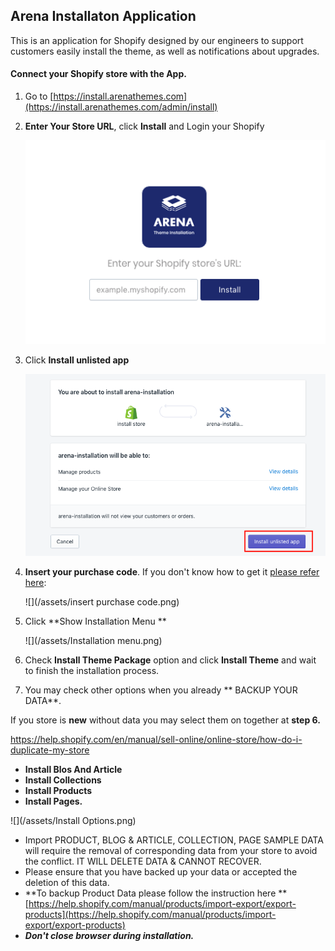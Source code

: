 ## Arena Installaton Application

This is an application for Shopify designed by our engineers to support customers easily install the theme, as well as notifications about upgrades.

#### Connect your Shopify store with the App.

1. Go to [https://install.arenathemes.com](https://install.arenathemes.com/admin/install)

2. **Enter Your Store URL**, click **Install** and Login your Shopify   
   
   ![](/assets/arena-installation.png)
   
3. Click **Install unlisted app**
   
   ![](/assets/install.png)
   
4. **Insert your purchase code**. If you don't know how to get it [please refer here](https://arenathemes.freshdesk.com/support/solutions/articles/6000116407-how-to-find-your-themeforest-item-purchase-code ):  
   
   ![](/assets/insert purchase code.png)

5. Click **Show Installation Menu ** 

   ![](/assets/Installation menu.png)
   
6. Check **Install Theme Package** option and click **Install Theme** and wait to finish the installation process. 

7. You may check other options when you already ** BACKUP YOUR DATA**. 

If you store is **new** without data you may select them on together at **step 6.**

https://help.shopify.com/en/manual/sell-online/online-store/how-do-i-duplicate-my-store
   * **Install Blos And Article**
   * **Install Collections**
   * **Install Products**
   * **Install Pages.**

![](/assets/Install Options.png)

* Import PRODUCT, BLOG & ARTICLE, COLLECTION, PAGE SAMPLE DATA will require the removal of corresponding data from your store to avoid the conflict. IT WILL DELETE DATA & CANNOT RECOVER.
* Please ensure that you have backed up your data or accepted the deletion of this data.
* **To backup Product Data please follow the instruction here **[https://help.shopify.com/manual/products/import-export/export-products](https://help.shopify.com/manual/products/import-export/export-products)
* **_Don't close browser during installation._**

